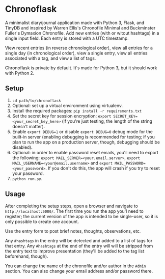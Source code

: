 # Chronoflask
A minimalist diary/journal application made with Python 3, Flask, and TinyDB and inspired by Warren Ellis's Chronofile Minimal and Buckminster Fuller's Dymaxion Chronofile.
Add new entries (with or witout hashtags) in a single input field. Each entry is stored with a UTC timestamp.

View recent entries (in reverse chronological order), view all entries for a single day (in chronological order), view a single entry, view all entries associated with a tag, and view a list of tags.

Chronoflask is private by default. It's made for Python 3, but it should work with Python 2.

## Setup
1. `cd path/to/chronoflask`
2. Optional: set up a virtual environment using virtualenv.
3. Install the required packages: `pip install -r requirements.txt`
4. Set the secret key for session encryption: `export SECRET_KEY=<your_secret_key_here>` (if you're just testing, the length of the string doesn't matter).
5. Enable `export DEBUG=1` or disable `export DEBUG=0` debug mode for the built-in server (enabling debugging is recommended for testing; if you plan to run the app on a production server, though, debugging should be disabled).
6. Optional: in order to enable password reset emails, you'll need to export the following: `export MAIL_SERVER=<your.email.server>`, `export MAIL_USERNAME=<your@email.username>` and `export MAIL_PASSWORD=<your_password>`. If you don't do this, the app will crash if you try to reset your password.
7. `python run.py`.

## Usage
After completing the setup steps, open a browser and navigate to `http://localhost:5000/`. The first time you run the app you'l need to register; the current version of the app is intended to be single-user, so it is only possible to create one account.

Use the entry form to post brief notes, thoughts, observations, etc.

Any `#hashtags` in the entry will be detected and added to a list of tags for that entry. Any `#hashtags` at the end of the entry will will be stripped from the entry text to improve presentation (they'll be added to the tag list beforehand, though).

You can change the name of the chronofile and/or author in the `Admin` section. You can also change your email address and/or password there.